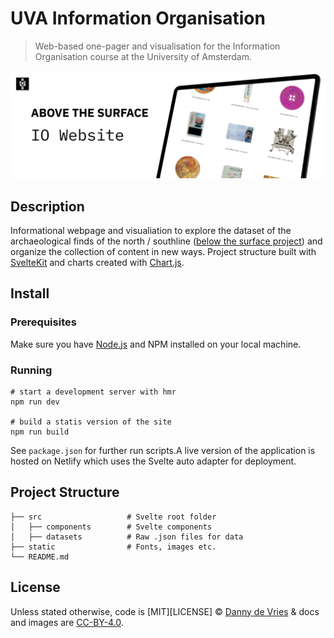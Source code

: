 # UVA Information Organisation

> Web-based one-pager and visualisation for the Information Organisation course at the University of Amsterdam.

![GitHub banner](/docs/banner.jpg)

## Description

Informational webpage and visualiation to explore the dataset of the archaeological finds of the north / southline ([below the surface project](https://belowthesurface.amsterdam/en)) and organize the collection of content in new ways. Project structure built with [SvelteKit](https://kit.svelte.dev) and charts created with [Chart.js](https://www.chartjs.org).

## Install

### Prerequisites

Make sure you have [Node.js](https://nodejs.org/en) and NPM installed on your local machine.

### Running

```
# start a development server with hmr
npm run dev

# build a statis version of the site
npm run build
```

See `package.json` for further run scripts.A live version of the application is hosted on Netlify which uses the Svelte auto adapter for deployment.

## Project Structure

```
├── src                   # Svelte root folder
│   ├── components        # Svelte components
│   ├── datasets          # Raw .json files for data
├── static                # Fonts, images etc.
└── README.md

```

## License

Unless stated otherwise, code is [MIT][LICENSE] © [Danny de Vries](https://github.com/dandevri) & docs and images are [CC-BY-4.0](https://creativecommons.org/licenses/by/4.0/).
